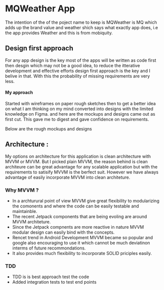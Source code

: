 # MQWeather App 
The intention of the of the poject name to keep is MQWeather is MQ which adds up the brand value and weather shich says what exactly app does, i.e the app provides Weather and this is from mobiquity.

## Design first approach 
For any app design is the key most of the apps will be written as code first then desgin which may not be a good idea, to reduce the itterative development and effective efforts design first approach is the key and I belive in that. With this the probability of missing requirements are very less. 


#### My approach 
Started with wireframes on paper rough sketches then to get a better idea on what I am thinking on my mind converted into designs with the limited knowledge on Figma. and here are the mockups and designs came out as first cut. This gave me to digest and gave confidence on requirements. 

Below are the rough mockups and designs 


## Architecture : 
My options on architecture for this application is clean architecture with MVVM or MVVM. But I picked plain MVVM, the reason behind is clean architeure can be great advantage for any scalable application but with the requirements to satisify MVVM is the berfect suit. However we have always advantage of easily incorporate MVVM into clean architeture. 

### Why MVVM ?
* In a archturural point of view MVVM give great flexibility to modularizing the comonents and where the code can be easily testable and maintainble. 
* The recent Jetpack components that are being evoling are around MVVM architeture. 
* Since the Jetpack compnents are more reactive in nature MVVM modular design can easily bind with the concepts. 
* Rencet trend in Android Development MVVM became so popular and google also encouraging to use it which cannot be much deviatinon interms of future recommondations. 
* It also provides much flexibility to incorporate SOLID priciples easily. 

### TDD 
-  TDD is is best approach test the code 
- Added integration tests to test end points 
